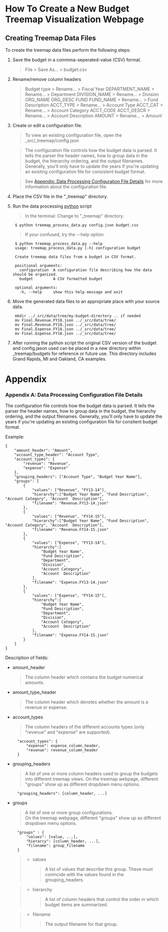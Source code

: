 How To Create a New Budget Treemap Visualization Webpage
========================================================

<a name="createdata"></a>
Creating Treemap Data Files
------------------------------

To create the treemap data files perform the following steps:

1. Save the budget in a commma-seperated-value (CSV) format.
	> File > Save As... > budget.csv
2. Rename/remove column headers
	> Budget type > Rename... > Fiscal Year
	> DEPARTMENT_NAME > Rename... > Department
	> DIVISION_NAME > Rename... > Division
	> ORG_NAME
	> ORG_DESC
	> FUND
	> FUND_NAME > Rename... > Fund Description
	> ACCT_TYPE > Rename... > Account Type
	> ACCT_CAT > Rename... > Account Category
	> ACCT_CODE
	> ACCT_DESCR > Rename... > Account Description
	> AMOUNT > Rename... > Amount
2. Create or edit a configuration file.
	> To view an existing configuration file, open the _src/_treemap/config.json

	> The configuration file controls how the budget data is parsed. It tells the parser the header names, how to group data in the budget, the hierarchy ordering, and the output filenames. Generally, you'll only have to update the years if you're updating an existing configuration file for consistent budget format.

	> See [Appendix: Data Processing Configuration File Details](#dataconfigappendix) for more information about the configuration file.

3. Place the CSV file in the "_treemap" directory.

4. Run the data processing [python](https://www.python.org/) script
	> In the terminal: Change to "_treemap" directory.

		$ python treemap_process_data.py config.json budget.csv

	> If your confused, try the --help option

		$ python treemap_process_data.py --help
		usage: treemap_process_data.py [-h] configuration budget

		Create treemap data files from a budget in CSV format.

		positional arguments:
		  configuration  A configuration file describing how the data should be organized.
		  budget         A CSV formatted budget

		optional arguments:
		  -h, --help     show this help message and exit
5. Move the generated data files to an appropriate place with your source data.

		mkdir ../_src/data/tree/my-budget-directory .. if needed
		mv Final.Revenue.FY18.json ../_src/data/tree/
		mv Final.Revenue.FY18.json ../_src/data/tree/
		mv Final.Expense.FY18.json ../_src/data/tree/
		mv Final.Expense.FY18.json ../_src/data/tree/

6. After running the python script the original CSV version of the budget and config.jason used can be placed in a new directory within _treemap/budgets for reference or future use. This directory includes Grand Rapids, MI and Oakland, CA examples.

Appendix
=============


<a name="dataconfigappendix"></a>
### Appendix A: Data Processing Configuration File Details
The configuration file controls how the budget data is parsed. It tells the
parser the header names, how to group data in the budget, the hierarchy
ordering, and the output filenames. Generally, you'll only have to update the
years if you're updating an existing configuration file for consitent budget format.

Example:

	{
		"amount_header": "Amount",
		"account_type_header": "Account Type",
		"account_types": {
			"revenue": "Revenue",
			"expense": "Expense"
		},
		"grouping_headers": ["Account Type", "Budget Year Name"],
		"groups": [
			{
				"values": ["Revenue", "FY13-14"],
				"hierarchy":["Budget Year Name", "Fund Description", "Account Category", "Account  Description"],
				"filename": "Revenue.FY13-14.json"
			},
			{
				"values": ["Revenue", "FY14-15"],
				"hierarchy":["Budget Year Name", "Fund Description", "Account Category", "Account  Description"],
				"filename": "Revenue.FY14-15.json"
			},
			{
				"values": ["Expense", "FY13-14"],
				"hierarchy":[
					"Budget Year Name",
					"Fund Description",
					"Department",
					"Division",
					"Account Category",
					"Account  Description"
				],
				"filename": "Expense.FY13-14.json"
			},
			{
				"values": ["Expense", "FY14-15"],
				"hierarchy":[
					"Budget Year Name",
					"Fund Description",
					"Department",
					"Division",
					"Account Category",
					"Account  Description"
				],
				"filename": "Expense.FY14-15.json"
			}
		]
	}

Description of fields:

* amount\_header
	> The column header which contains the budget numerical amounts.
* amount\_type\_header
	> The column header which denotes whether the amount is a revenue or expense.
* account\_types
	> The column headers of the different accounts types (only "revenue" and "expense" are supported).

		"account_types": {
			"expense": expense_column_header,
			"revenue": revenue_column_header
		}
* grouping\_headers
	> A list of one or more column headers used to group the budgets into different treemap views.
	> On the treemap webpage, different "groups" show up as different dropdown menu options.

		"grouping_headers": [column_header, ...]

* groups
	> A list of one or more group configurations.  
	> On the treemap webpage, different "groups" show up as different dropdown menu options.

		"groups" : {
			"values": [value, ...],
			"hierarcy": [column_header, ...],
			"filename": group_filename
		}

	> * values
	>	> A list of values that describe this group.  These must conincide with the values found in the grouping\_headers.

	> * hierarchy
	> 	> A list of column headers that control the order in which budget items are summarized.

	> * filename
	>	> The output filename for that group.

